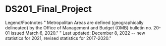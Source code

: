 # DS201_Final_Project

Legend/Footnotes
"  Metropolitan Areas are defined (geographically delineated) by the Office of Management and Budget (OMB) bulletin no. 20-01 issued March 6, 2020."
"  Last updated: December 8, 2022 -- new statistics for 2021, revised statistics for 2017-2020."
